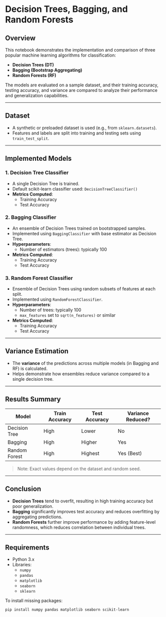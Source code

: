 # Decision Trees, Bagging, and Random Forests

## Overview

This notebook demonstrates the implementation and comparison of three popular machine learning algorithms for classification:

- **Decision Trees (DT)**
- **Bagging (Bootstrap Aggregating)**
- **Random Forests (RF)**

The models are evaluated on a sample dataset, and their training accuracy, testing accuracy, and variance are compared to analyze their performance and generalization capabilities.

---

## Dataset

- A synthetic or preloaded dataset is used (e.g., from `sklearn.datasets`).
- Features and labels are split into training and testing sets using `train_test_split`.

---

## Implemented Models

### 1. Decision Tree Classifier

- A single Decision Tree is trained.
- Default scikit-learn classifier used: `DecisionTreeClassifier()`
- **Metrics Computed**:
  - Training Accuracy
  - Test Accuracy

### 2. Bagging Classifier

- An ensemble of Decision Trees trained on bootstrapped samples.
- Implemented using `BaggingClassifier` with base estimator as Decision Tree.
- **Hyperparameters**:
  - Number of estimators (trees): typically 100
- **Metrics Computed**:
  - Training Accuracy
  - Test Accuracy

### 3. Random Forest Classifier

- Ensemble of Decision Trees using random subsets of features at each split.
- Implemented using `RandomForestClassifier`.
- **Hyperparameters**:
  - Number of trees: typically 100
  - `max_features` set to `sqrt(n_features)` or similar
- **Metrics Computed**:
  - Training Accuracy
  - Test Accuracy

---

## Variance Estimation

- The **variance** of the predictions across multiple models (in Bagging and RF) is calculated.
- Helps demonstrate how ensembles reduce variance compared to a single decision tree.

---

## Results Summary

| Model             | Train Accuracy | Test Accuracy | Variance Reduced? |
|------------------|----------------|---------------|-------------------|
| Decision Tree     | High           | Lower         | No               |
| Bagging           | High           | Higher        | Yes              |
| Random Forest     | High           | Highest       | Yes (Best)              |

> Note: Exact values depend on the dataset and random seed.

---

## Conclusion

- **Decision Trees** tend to overfit, resulting in high training accuracy but poor generalization.
- **Bagging** significantly improves test accuracy and reduces overfitting by aggregating predictions.
- **Random Forests** further improve performance by adding feature-level randomness, which reduces correlation between individual trees.

---

## Requirements

- Python 3.x
- Libraries:
  - `numpy`
  - `pandas`
  - `matplotlib`
  - `seaborn`
  - `sklearn`

To install missing packages:
```bash
pip install numpy pandas matplotlib seaborn scikit-learn
